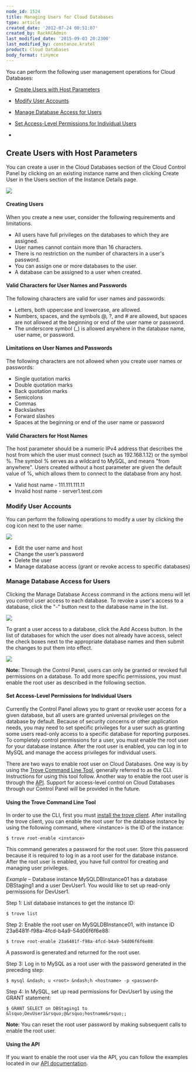 ```yaml
---
node_id: 1524
title: Managing Users for Cloud Databases
type: article
created_date: '2012-07-24 00:51:07'
created_by: RackKCAdmin
last_modified_date: '2015-09-03 20:2300'
last_modified_by: constanze.kratel
product: Cloud Databases
body_format: tinymce
---
```


You can perform the following user management operations for Cloud
Databases:

-   [Create Users with Host Parameters](#create)
-   [Modify User Accounts](#modify)
-   [Manage Database Access for Users](#manage)
-   [Set Access-Level Permissions for Individual Users](#set)

 
-

Create Users with Host Parameters
---------------------------------

 You can create a user in the Cloud Databases section of the Cloud
Control Panel by clicking on an existing instance name and then clicking
Create User in the Users section of the Instance Details page. 

![](/knowledge_center/sites/default/files/field/image/dbactionsmenu.png) 

#### Creating Users

When you create a new user, consider the following requirements and
limitations.

-   All users have full privileges on the databases to which they are
    assigned.
-   User names cannot contain more than 16 characters.
-   There is no restriction on the number of characters in a user's
    password.
-   You can assign one or more databases to the user. 
-   A database can be assigned to a user when created.

#### Valid Characters for User Names and Passwords

The following characters are valid for user names and passwords:

-   Letters, both uppercase and lowercase, are allowed. 
-   Numbers, spaces, and the symbols @, ?,  and \# are allowed, but
    spaces are not allowed at the beginning or end of the user name or
    password.
-   The underscore symbol (\_) is allowed anywhere in the database name,
    user name, or password.

#### Limitations on User Names and Passwords 

The following characters are not allowed when you create user names or
passwords:

-   Single quotation marks
-   Double quotation marks
-   Back quotation marks
-   Semicolons
-   Commas
-   Backslashes
-   Forward slashes
-   Spaces at the beginning or end of the user name or password

#### Valid Characters for Host Names

 The host parameter should be a numeric IPv4 address that describes the
host from which the user must connect (such as 192.168.1.12) or the
symbol %. The symbol % serves as a wildcard to MySQL, and means "from
anywhere". Users created without a host parameter are given the default
value of %, which allows them to connect to the database from any host.

-   Valid host name - 111.111.111.11
-   Invalid host name - server1.test.com

####  

### Modify User Accounts

You can perform the following operations to modify a user by clicking
the cog icon next to the user name:

![](/knowledge_center/sites/default/files/field/image/dbmodifyusers.png) 

-   Edit the user name and host
-   Change the user&rsquo;s password
-   Delete the user
-   Manage database access (grant or revoke access to specific
    databases)

 

### Manage Database Access for Users

 

Clicking the Manage Database Access command in the actions menu will let
you control user access to each database. To revoke a user's access to a
database, click the "-" button next to the database name in the list.

 ![](/knowledge_center/sites/default/files/field/image/dbmanageaccess.png)

To grant a user access to a database, click the Add Access button. In
the list of databases for which the user does not already have access,
select the check boxes next to the appropriate database names and then
submit the changes to put them into effect.

![](/knowledge_center/sites/default/files/field/image/dbaddaccess.png) 

**Note:** Through the Control Panel, users can only be granted or
revoked full permissions on a database. To add more specific
permissions, you must enable the root user as described in the following
section.

#### 

#### Set Access-Level Permissions for Individual Users

Currently the Control Panel allows you to grant or revoke user access
for a given database, but all users are granted universal privileges on
the database by default. Because of security concerns or other
application needs, you may need to set specific privileges for a user
such as granting some users read-only access to a specific database for
reporting purposes. To completely control permissions for a user, you
must enable the root user for your database instance. After the root
user is enabled, you can log in to MySQL and manage the access
privileges for individual users.

There are two ways to enable root user on Cloud Databases. One way is by
using the [Trove Command Line
Tool](http://docs.rackspace.com/cdb/api/v1.0/cdb-getting-started/content/Install_Trove_Client.html),
generally referred to as the CLI. Instructions for using this tool
follow. Another way to enable the root user is through the
[API](http://docs.rackspace.com/cdb/api/v1.0/cdb-devguide/content/POST_createRoot__version___accountId__instances__instanceId__root_Database_Instances.html).
  Support for access-level control on Cloud Databases through our
Control Panel will be provided in the future.

#### Using the Trove Command Line Tool

In order to use the CLI, first you must [install the trove
client](http://docs.rackspace.com/cdb/api/v1.0/cdb-getting-started/content/Install_Trove_Client.html).
After installing the trove client, you can enable the root user for the
database instance by using the following command, where \<instance\> is
the ID of the instance: 

    $ trove root-enable <instance>

This command generates a password for the root user. Store this password
because  it is required to log in as a root user for the database
instance. After the root user is enabled, you have full control for
creating and managing user privileges. 

*Example* &ndash; Database instance MySQLDBInstance01 has a database
DBStaging1 and a user DevUser1. You would like to set up read-only
permissions for DevUser1.

Step 1: List database instances to get the instance ID:

    $ trove list

Step 2: Enable the root user on MySQLDBInstance01, with instance ID
23a6481f-f98a-4fcd-b4a9-54d06f6f6e88:

    $ trove root-enable 23a6481f-f98a-4fcd-b4a9-54d06f6f6e88

A password is generated and returned for the root user.

Step 3: Log in to MySQL as a root user with the password generated in
the preceding step:

    $ mysql &ndash; u <root> &ndash;h <hostname> -p <password>

Step 4: In MySQL, set up read permissions for DevUser1 by using the
GRANT statement:

    $ GRANT SELECT on DBStaging1 to &lsquo;DevUser1&rsquo;@&rsquo;hostname&rsquo;;

**Note:**  You can reset the root user password by making subsequent
calls to enable the root user.

#### Using the API

If you want to enable the root user via the API, you can follow the
examples located in our [API
documentation](http://docs.rackspace.com/cdb/api/v1.0/cdb-devguide/content/POST_createRoot__version___accountId__instances__instanceId__root_Database_Instances.html).

